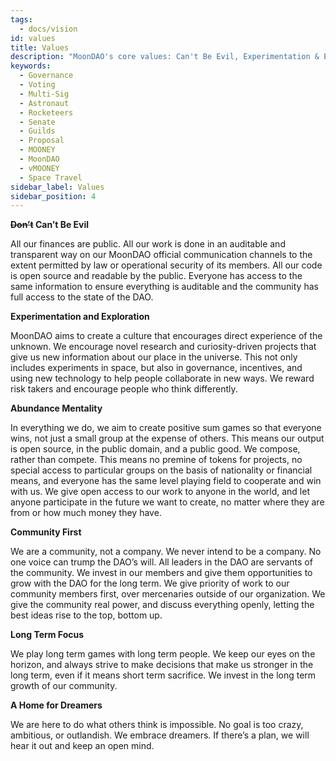 ```yaml
---
tags:
  - docs/vision
id: values
title: Values
description: "MoonDAO's core values: Can't Be Evil, Experimentation & Exploration, Abundance Mentality, Community First, Long Term Focus, Home for Dreamers"
keywords:
  - Governance
  - Voting
  - Multi-Sig
  - Astronaut
  - Rocketeers
  - Senate
  - Guilds
  - Proposal
  - MOONEY
  - MoonDAO
  - vMOONEY
  - Space Travel
sidebar_label: Values
sidebar_position: 4
---
```

**<del>Don’t</del> Can’t Be Evil**

All our finances are public. All our work is done in an auditable and transparent way on our MoonDAO official communication channels to the extent permitted by law or operational security of its members. All our code is open source and readable by the public. Everyone has access to the same information to ensure everything is auditable and the community has full access to the state of the DAO.

**Experimentation and Exploration**

MoonDAO aims to create a culture that encourages direct experience of the unknown. We encourage novel research and curiosity-driven projects that give us new information about our place in the universe. This not only includes experiments in space, but also in governance, incentives, and using new technology to help people collaborate in new ways. We reward risk takers and encourage people who think differently.

**Abundance Mentality**

In everything we do, we aim to create positive sum games so that everyone wins, not just a small group at the expense of others. This means our output is open source, in the public domain, and a public good. We compose, rather than compete. This means no premine of tokens for projects, no special access to particular groups on the basis of nationality or financial means, and everyone has the same level playing field to cooperate and win with us. We give open access to our work to anyone in the world, and let anyone participate in the future we want to create, no matter where they are from or how much money they have.

**Community First**

We are a community, not a company. We never intend to be a company. No one voice can trump the DAO’s will. All leaders in the DAO are servants of the community. We invest in our members and give them opportunities to grow with the DAO for the long term. We give priority of work to our community members first, over mercenaries outside of our organization. We give the community real power, and discuss everything openly, letting the best ideas rise to the top, bottom up.

**Long Term Focus**

We play long term games with long term people. We keep our eyes on the horizon, and always strive to make decisions that make us stronger in the long term, even if it means short term sacrifice. We invest in the long term growth of our community.

**A Home for Dreamers**

We are here to do what others think is impossible. No goal is too crazy, ambitious, or outlandish. We embrace dreamers. If there’s a plan, we will hear it out and keep an open mind.